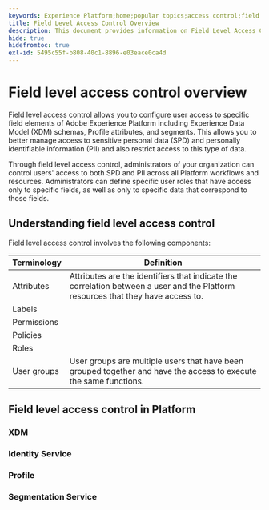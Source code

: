 ```yaml
---
keywords: Experience Platform;home;popular topics;access control;field level access control;FLAC
title: Field Level Access Control Overview
description: This document provides information on Field Level Access Control in Adobe Experience Platform
hide: true
hidefromtoc: true
exl-id: 5495c55f-b808-40c1-8896-e03eace0ca4d
---
```

# Field level access control overview

Field level access control allows you to configure user access to specific field elements of Adobe Experience Platform including Experience Data Model (XDM) schemas, Profile attributes, and segments. This allows you to better manage access to sensitive personal data (SPD) and personally identifiable information (PII) and also restrict access to this type of data.

Through field level access control, administrators of your organization can control users' access to both SPD and PII across all Platform workflows and resources. Administrators can define specific user roles that have access only to specific fields, as well as only to specific data that correspond to those fields.

## Understanding field level access control

Field level access control involves the following components:

| Terminology | Definition |
| --- | --- |
| Attributes | Attributes are the identifiers that indicate the correlation between a user and the Platform resources that they have access to. |
| Labels |
| Permissions |
| Policies |
| Roles |
| User groups | User groups are multiple users that have been grouped together and have the access to execute the same functions. |

## Field level access control in Platform

### XDM

### Identity Service

### Profile

### Segmentation Service